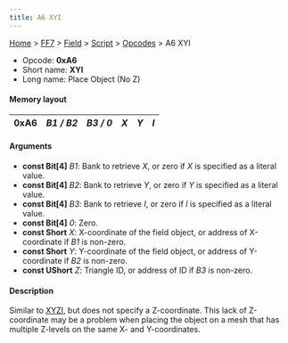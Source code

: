 ```yaml
---
title: A6 XYI
---
```


[Home](Main%20Page.md) > [FF7](FF7.md) > [Field](FF7/Field.md) > [Script](FF7/Field/Script.md) > [Opcodes](FF7/Field/Script/Opcodes.md) > A6 XYI

-   Opcode: **0xA6**
-   Short name: **XYI**
-   Long name: Place Object (No Z)

#### Memory layout

| 0xA6 | *B1 / B2* | *B3 / 0* | *X* | *Y* | *I* |
|------|-----------|----------|-----|-----|-----|

#### Arguments

-   **const Bit\[4\]** *B1*: Bank to retrieve *X*, or zero if *X* is
    specified as a literal value.
-   **const Bit\[4\]** *B2*: Bank to retrieve *Y*, or zero if *Y* is
    specified as a literal value.
-   **const Bit\[4\]** *B3*: Bank to retrieve *I*, or zero if *I* is
    specified as a literal value.
-   **const Bit\[4\]** *0*: Zero.
-   **const Short** *X*: X-coordinate of the field object, or address of
    X-coordinate if *B1* is non-zero.
-   **const Short** *Y*: Y-coordinate of the field object, or address of
    Y-coordinate if *B2* is non-zero.
-   **const UShort** *Z*: Triangle ID, or address of ID if *B3* is
    non-zero.

#### Description

Similar to [XYZI][], but does not specify a Z-coordinate. This lack of
Z-coordinate may be a problem when placing the object on a mesh that has
multiple Z-levels on the same X- and Y-coordinates.

  [XYZI]: ../A5%20XYZI.md "wikilink"
